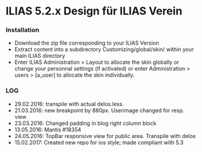 # **ILIAS 5.2.x Design für ILIAS Verein**

### **Installation**

* Download the zip file corresponding to your ILIAS Version
* Extract content into a subdirectory Customizing/global/skin/ within your main ILIAS directory
* Enter ILIAS Administration > Layout to allocate the skin globally or change your personnal settings (if activated) or enter Administration > users > [a_user] to allocate the skin individually.

### **LOG**
* 29.02.2016: transpile with actual delos.less.
* 21.03.2016: new breakpoint by 880px. Userimage changed for resp. view
* 23.03.2016: Changed padding in blog right column block
* 13.05.2016: Mantis #18354
* 24.05.2016: TopBar responsive view for public area. Transpile with delos 
* 15.02.2017: Created new repo for ios style; made compliant with 5.3